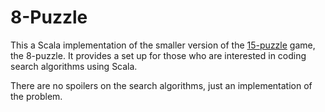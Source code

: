 # 8-Puzzle
This a Scala implementation of the smaller version of the
[15-puzzle](https://en.wikipedia.org/wiki/15_puzzle) game, the 8-puzzle.
It provides a set up for those who are interested in coding search algorithms
using Scala.

There are no spoilers on the search algorithms, just an implementation of the
problem.
